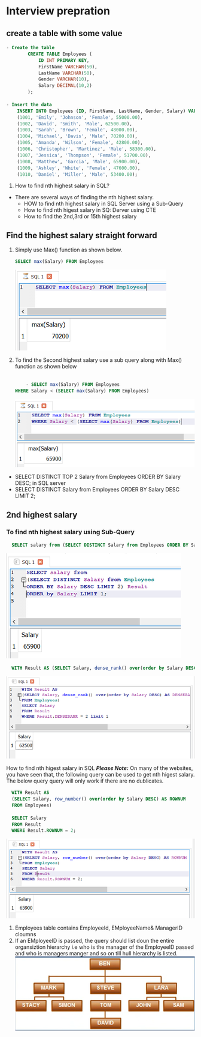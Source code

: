 # Interview prepration

## create a table with some value

```sql
- Create the table
        CREATE TABLE Employees (
            ID INT PRIMARY KEY,
            FirstName VARCHAR(50),
            LastName VARCHAR(50),
            Gender VARCHAR(10),
            Salary DECIMAL(10,2)
        );

- Insert the data
    INSERT INTO Employees (ID, FirstName, LastName, Gender, Salary) VALUES
    (1001, 'Emily', 'Johnson', 'Female', 55000.00),
    (1002, 'David', 'Smith', 'Male', 62500.00),
    (1003, 'Sarah', 'Brown', 'Female', 48000.00),
    (1004, 'Michael', 'Davis', 'Male', 70200.00),
    (1005, 'Amanda', 'Wilson', 'Female', 42800.00),
    (1006, 'Christopher', 'Martinez', 'Male', 58300.00),
    (1007, 'Jessica', 'Thompson', 'Female', 51700.00),
    (1008, 'Matthew', 'Garcia', 'Male', 65900.00),
    (1009, 'Ashley', 'White', 'Female', 47600.00),
    (1010, 'Daniel', 'Miller', 'Male', 53400.00);
```

1. How to find nth highest salary in SQL?

- There are several ways of finding the nth highest salary.
  - HOW to find nth highest salary in SQL Server using a Sub-Query
  - How to find nth higest salary in SQ: Derver using CTE
  - How to find the 2nd,3rd or 15th highest salary

## Find the highest salary straight forward

1. Simply use Max() function as shown below.

    ```sql
    SELECT max(Salary) FROM Employees
    ```

    ![alt text](images/max_sal-1.png)

2. To find the Second highest salary use a sub query along with Max() function as shown below

    ```sql

        - SELECT max(Salary) FROM Employees 
    WHERE Salary < (SELECT max(Salary) FROM Employees)
    ```

    ![alt text](<images/2nd max-1.png>)

- SELECT DISTINCT TOP 2 Salary from Employees ORDER BY Salary DESC; in SQL server
- SELECT DISTINCT Salary from Employees ORDER BY Salary DESC LIMIT 2;

## 2nd highest salary

### To find  nth highest salary using Sub-Query

  ```sql
    SELECT salary from (SELECT DISTINCT Salary from Employees ORDER BY Salary DESC LIMIT 2) Result ORDER by Salary LIMIT 1;
  ```

  ![alt text](<images/nth sal-1.png>)

  ```sql
    WITH Result AS (SELECT Salary, dense_rank() over(order by Salary DESC) AS DENSERANK FROM Employees)SELECT Salary FROM Result WHERE Result.DENSERANK = 2 limit 1
  ```

  ![alt text](<images/nth limit sal-1.png>)

How to find nth  higest salary in SQL
***Please Note:*** On many of the websites, you have seen that, the following query can be used to get nth higest salary. The below query query will only work if there are no dublicates.

  ```sql
    WITH Result AS 
    (SELECT Salary, row_number() over(order by Salary DESC) AS ROWNUM
    FROM Employees)

    SELECT Salary
    FROM Result
    WHERE Result.ROWNUM = 2;
  ```

  ![alt text](<images/rownum max-1.png>)

1. Employees table contains EmployeeId, EMployeeName& ManagerID cloumns
2. If an EMployeeID is passed, the query should list doun the entire organsiztion hierarchy i.e who is the manager of the EmployeeID passed and who is managers manger and so on till hull hierarchy is listed.
![alt text](<images/erp emp-1.png>)
